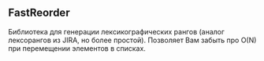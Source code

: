 ## FastReorder

Библиотека для генерации лексикографических рангов (аналог лексорангов из JIRA, но более простой).
Позволяет Вам забыть про O(N) при перемещении элементов в списках.
